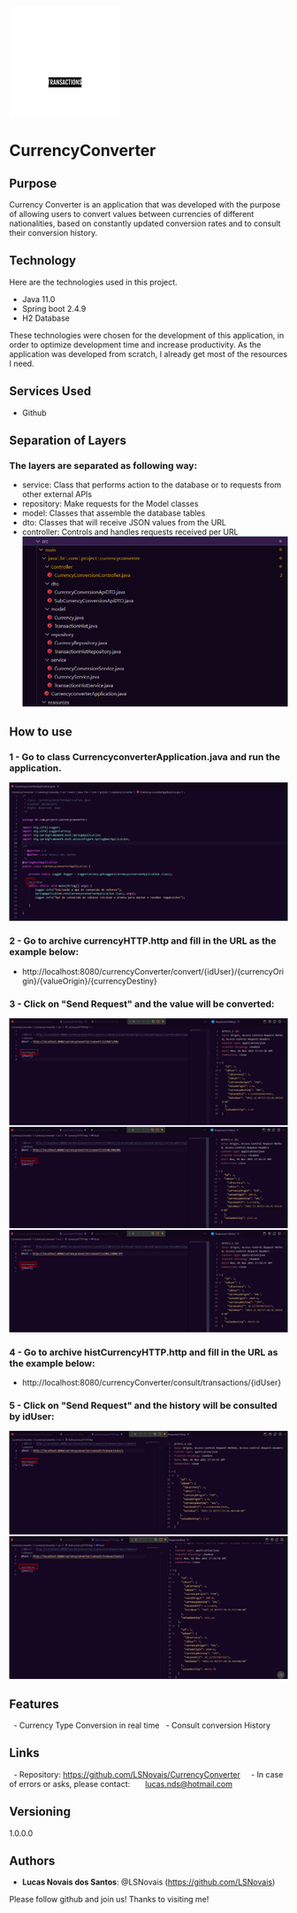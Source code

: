 ![Logo of the project](https://github.com/LSNovais/CurrencyConverter/blob/0380db0c78faf66d8e560a8c4142fda9716be7d9/public/readme_images/Logo.png)

# CurrencyConverter


## Purpose
Currency Converter is an application that was developed with the purpose of allowing users to convert values ​​between currencies of different nationalities, based on constantly updated conversion rates and to consult their conversion history.


## Technology 

Here are the technologies used in this project.

* Java 11.0
* Spring boot 2.4.9
* H2 Database

These technologies were chosen for the development of this application, in order to optimize development time and increase productivity. As the application was developed from scratch, I already get most of the resources I need.


## Services Used

* Github


## Separation of Layers
### The layers are separated as following way:

- service: Class that performs action to the database or to requests from other external APIs
- repository: Make requests for the Model classes
- model: Classes that assemble the database tables
- dto: Classes that will receive JSON values from the URL
- controller: Controls and handles requests received per URL
![Layers](https://github.com/LSNovais/CurrencyConverter/blob/94c15264336019d1ee67e9d6d1e960fd8207eafb/public/readme_images/Layers.png)





## How to use
### 1 - Go to class CurrencyconverterApplication.java and run the application.
![Run Application](https://github.com/LSNovais/CurrencyConverter/blob/cb500fbbb8b5141e81971a5d188f30f2b4b5db42/public/readme_images/Start.png)



### 2 - Go to archive currencyHTTP.http and fill in the URL as the example below:
- http://localhost:8080/currencyConverter/convert/{idUser}/{currencyOrigin}/{valueOrigin}/{currencyDestiny}



### 3 - Click on "Send Request" and the value will be converted:
![Convert_Value](https://github.com/LSNovais/CurrencyConverter/blob/cb500fbbb8b5141e81971a5d188f30f2b4b5db42/public/readme_images/conversao1.png)
![Convert_Value](https://github.com/LSNovais/CurrencyConverter/blob/cb500fbbb8b5141e81971a5d188f30f2b4b5db42/public/readme_images/conversao2.png)
![Convert_Value](https://github.com/LSNovais/CurrencyConverter/blob/cb500fbbb8b5141e81971a5d188f30f2b4b5db42/public/readme_images/conversao3.png)



### 4 - Go to archive histCurrencyHTTP.http and fill in the URL as the example below:
- http://localhost:8080/currencyConverter/consult/transactions/{idUser}



### 5 - Click on "Send Request" and the history will be consulted by idUser:
![Convert_Value](https://github.com/LSNovais/CurrencyConverter/blob/cb500fbbb8b5141e81971a5d188f30f2b4b5db42/public/readme_images/consulta1.png)
![Convert_Value](https://github.com/LSNovais/CurrencyConverter/blob/cb500fbbb8b5141e81971a5d188f30f2b4b5db42/public/readme_images/consulta2.png)



## Features

  - Currency Type Conversion in real time
  - Consult conversion History


## Links

  - Repository: https://github.com/LSNovais/CurrencyConverter
    - In case of errors or asks, please contact:
      lucas.nds@hotmail.com 



## Versioning

1.0.0.0


## Authors

* **Lucas Novais dos Santos**: @LSNovais (https://github.com/LSNovais)


Please follow github and join us!
Thanks to visiting me!
